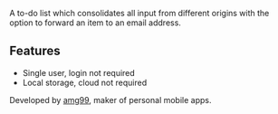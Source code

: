 A to-do list which consolidates all input from different origins
with the option to forward an item to an email address.

## Features
- Single user, login not required
- Local storage, cloud not required

Developed by [amg99], maker of personal mobile apps.

[amg99]: https://amg99.com

